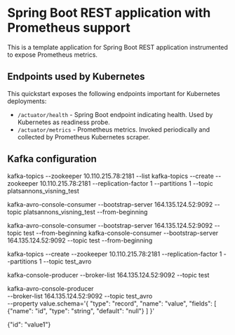 # Spring Boot REST application with Prometheus support

This is a template application for Spring Boot REST application instrumented to
expose Prometheus metrics.

## Endpoints used by Kubernetes

This quickstart exposes the following endpoints important for Kubernetes deployments:
- `/actuator/health` - Spring Boot endpoint indicating health. Used by Kubernetes as readiness probe.
- `/actuator/metrics` - Prometheus metrics. Invoked periodically and collected by Prometheus Kubernetes scraper.


## Kafka configuration

kafka-topics --zookeeper 10.110.215.78:2181 --list
kafka-topics --create --zookeeper 10.110.215.78:2181 --replication-factor 1 --partitions 1 --topic platsannons_visning_test

kafka-avro-console-consumer --bootstrap-server 164.135.124.52:9092 --topic platsannons_visning_test --from-beginning 

kafka-avro-console-consumer --bootstrap-server 164.135.124.52:9092 --topic test --from-beginning 
kafka-console-consumer --bootstrap-server 164.135.124.52:9092 --topic test --from-beginning 

kafka-topics --create --zookeeper 10.110.215.78:2181 --replication-factor 1 --partitions 1 --topic test_avro

kafka-console-producer --broker-list 164.135.124.52:9092 --topic test

kafka-avro-console-producer \
--broker-list 164.135.124.52:9092 --topic test_avro \
--property value.schema='{ "type": "record", "name": "value", "fields": [ {"name": "id", "type": "string", "default": "null"} ] }'


{"id": "value1"}
